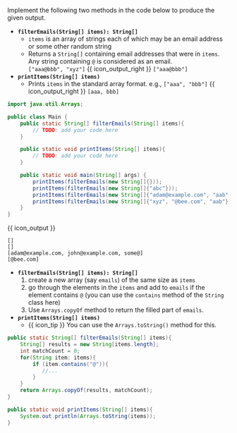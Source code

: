 <panel type="dark" header="###  <small><small>{{ icon_important }} [Key Exercise] `filterEmails` method</small></small>" expanded >

Implement the following two methods in the code below to produce the given output.
* **`filterEmails(String[] items): String[]`**
  * `items` is an array of strings each of which may be an email address or some other random string
  * Returns a `String[]` containing email addresses that were in `items`. Any string containing `@` is considered as an email.<br>
  `["aaa@bbb", "xyz"]` {{ icon_output_right }} `["aaa@bbb"]`
* **`printItems(String[] items)`**
  * Prints `items` in the standard array format. e.g., `["aaa", "bbb"]` {{ icon_output_right }} `[aaa, bbb]`


```java
import java.util.Arrays;

public class Main {
    public static String[] filterEmails(String[] items){
        // TODO: add your code here
    }

    public static void printItems(String[] items){
        // TODO: add your code here
    }

    public static void main(String[] args) {
        printItems(filterEmails(new String[]{}));
        printItems(filterEmails(new String[]{"abc"}));
        printItems(filterEmails(new String[]{"adam@example.com", "aab", "john@example.com", "some@"}));
        printItems(filterEmails(new String[]{"xyz", "@bee.com", "aab"}));
    }
}
```
{{ icon_output }}
```
[]
[]
[adam@example.com, john@example.com, some@]
[@bee.com]

```

<panel type="seamless" header="Hint">

* **`filterEmails(String[] items): String[]`**
  1. create a new array (say `emails`) of the same size as `items`
  1. go through the elements in the `items` and add to `emails` if the element contains `@` (you can use the `contains` method of the `String` class here)
  1. Use `Arrays.copyOf` method to return the filled part of `emails`.
* **`printItems(String[] items)`**
  * {{ icon_tip }} You can use the `Arrays.toString()` method for this.

<panel type="seamless" header="Partial solution">

```java
public static String[] filterEmails(String[] items){
    String[] results = new String[items.length];
    int matchCount = 0;
    for(String item: items){
        if (item.contains("@")){
           //...
        }
    }
    return Arrays.copyOf(results, matchCount);
}

public static void printItems(String[] items){
    System.out.println(Arrays.toString(items));
}
```
</panel>

</panel>
</panel>
